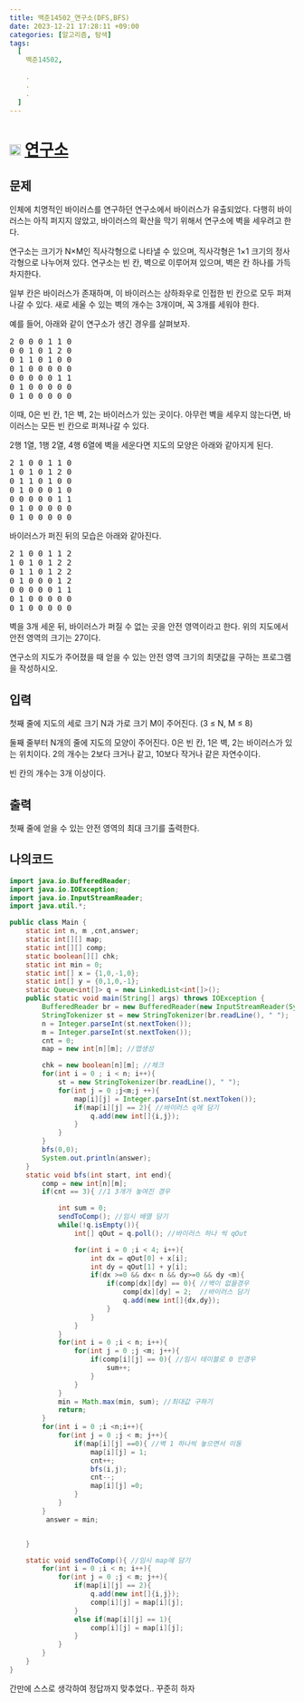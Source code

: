 ```yaml
---
title: 백준14502_연구소(DFS,BFS)
date: 2023-12-21 17:28:11 +09:00
categories: [알고리즘, 탐색]
tags:
  [
    백준14502,
    
    .
    .
    .
  ]
---
```


# <img width="20px"  src="https://d2gd6pc034wcta.cloudfront.net/tier/12.svg" class="solvedac-tier"> [연구소](https://www.acmicpc.net/problem/14502) 



## 문제
<p>인체에 치명적인 바이러스를 연구하던 연구소에서 바이러스가 유출되었다. 다행히 바이러스는 아직 퍼지지 않았고, 바이러스의 확산을 막기 위해서 연구소에 벽을 세우려고 한다.</p>

<p>연구소는 크기가 N×M인 직사각형으로 나타낼 수 있으며, 직사각형은 1×1 크기의 정사각형으로 나누어져 있다. 연구소는 빈 칸, 벽으로 이루어져 있으며, 벽은 칸 하나를 가득 차지한다. </p>

<p>일부 칸은 바이러스가 존재하며, 이 바이러스는 상하좌우로 인접한 빈 칸으로 모두 퍼져나갈 수 있다. 새로 세울 수 있는 벽의 개수는 3개이며, 꼭 3개를 세워야 한다.</p>

<p>예를 들어, 아래와 같이 연구소가 생긴 경우를 살펴보자.</p>

<pre>2 0 0 0 1 1 0
0 0 1 0 1 2 0
0 1 1 0 1 0 0
0 1 0 0 0 0 0
0 0 0 0 0 1 1
0 1 0 0 0 0 0
0 1 0 0 0 0 0</pre>

<p>이때, 0은 빈 칸, 1은 벽, 2는 바이러스가 있는 곳이다. 아무런 벽을 세우지 않는다면, 바이러스는 모든 빈 칸으로 퍼져나갈 수 있다.</p>

<p>2행 1열, 1행 2열, 4행 6열에 벽을 세운다면 지도의 모양은 아래와 같아지게 된다.</p>

<pre>2 1 0 0 1 1 0
1 0 1 0 1 2 0
0 1 1 0 1 0 0
0 1 0 0 0 1 0
0 0 0 0 0 1 1
0 1 0 0 0 0 0
0 1 0 0 0 0 0</pre>

<p>바이러스가 퍼진 뒤의 모습은 아래와 같아진다.</p>

<pre>2 1 0 0 1 1 2
1 0 1 0 1 2 2
0 1 1 0 1 2 2
0 1 0 0 0 1 2
0 0 0 0 0 1 1
0 1 0 0 0 0 0
0 1 0 0 0 0 0</pre>

<p>벽을 3개 세운 뒤, 바이러스가 퍼질 수 없는 곳을 안전 영역이라고 한다. 위의 지도에서 안전 영역의 크기는 27이다.</p>

<p>연구소의 지도가 주어졌을 때 얻을 수 있는 안전 영역 크기의 최댓값을 구하는 프로그램을 작성하시오.</p>

## 입력
<p>첫째 줄에 지도의 세로 크기 N과 가로 크기 M이 주어진다. (3 ≤ N, M ≤ 8)</p>

<p>둘째 줄부터 N개의 줄에 지도의 모양이 주어진다. 0은 빈 칸, 1은 벽, 2는 바이러스가 있는 위치이다. 2의 개수는 2보다 크거나 같고, 10보다 작거나 같은 자연수이다.</p>

<p>빈 칸의 개수는 3개 이상이다.</p>

## 출력
<p>첫째 줄에 얻을 수 있는 안전 영역의 최대 크기를 출력한다.</p>

## 나의코드
```java
import java.io.BufferedReader;
import java.io.IOException;
import java.io.InputStreamReader;
import java.util.*;

public class Main {
    static int n, m ,cnt,answer;
    static int[][] map;
    static int[][] comp;
    static boolean[][] chk;
    static int min = 0;
    static int[] x = {1,0,-1,0};
    static int[] y = {0,1,0,-1};
    static Queue<int[]> q = new LinkedList<int[]>();
    public static void main(String[] args) throws IOException {
        BufferedReader br = new BufferedReader(new InputStreamReader(System.in));
        StringTokenizer st = new StringTokenizer(br.readLine(), " ");
        n = Integer.parseInt(st.nextToken());
        m = Integer.parseInt(st.nextToken());
        cnt = 0;
        map = new int[n][m]; //맵생성

        chk = new boolean[n][m]; //체크 
        for(int i = 0 ; i < n; i++){
            st = new StringTokenizer(br.readLine(), " ");
            for(int j = 0 ;j<m;j ++){
                map[i][j] = Integer.parseInt(st.nextToken());
                if(map[i][j] == 2){ //바이러스 q에 담기
                    q.add(new int[]{i,j});
                }
            }
        }
        bfs(0,0);
        System.out.println(answer);
    }
    static void bfs(int start, int end){
        comp = new int[n][m];
        if(cnt == 3){ //1 3개가 놓여진 경우

            int sum = 0;
            sendToComp(); //임시 배열 담기
            while(!q.isEmpty()){  
                int[] qOut = q.poll(); //바이러스 하나 씩 qOut

                for(int i = 0 ;i < 4; i++){  
                    int dx = qOut[0] + x[i]; 
                    int dy = qOut[1] + y[i];
                    if(dx >=0 && dx< n && dy>=0 && dy <m){
                        if(comp[dx][dy] == 0){ //벽이 없을경우 
                            comp[dx][dy] = 2;  //바이러스 담기
                            q.add(new int[]{dx,dy}); 
                        }
                    }
                }
            }
            for(int i = 0 ;i < n; i++){
                for(int j = 0 ;j <m; j++){
                    if(comp[i][j] == 0){ //임시 테이블로 0 인경우 
                        sum++;
                    }
                }
            }
            min = Math.max(min, sum); //최대값 구하기
            return;
        }
        for(int i = 0 ;i <n;i++){
            for(int j = 0 ;j < m; j++){
                if(map[i][j] ==0){ //벽 1 하나씩 놓으면서 이동
                    map[i][j] = 1;
                    cnt++;
                    bfs(i,j);
                    cnt--;
                    map[i][j] =0;
                }
            }
        }
         answer = min;


    }

    static void sendToComp(){ //임시 map에 담기
        for(int i = 0 ;i < n; i++){
            for(int j = 0 ;j < m; j++){
                if(map[i][j] == 2){
                    q.add(new int[]{i,j}); 
                    comp[i][j] = map[i][j];
                }
                else if(map[i][j] == 1){
                    comp[i][j] = map[i][j];
                }
            }
        }
    }
}

```
<p>간만에 스스로 생각하여 정답까지 맞추었다.. 꾸준히 하자</p>
